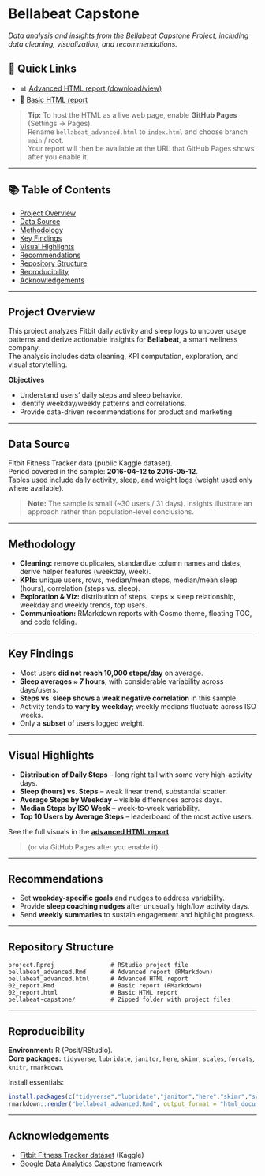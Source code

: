 # Bellabeat Capstone
*Data analysis and insights from the Bellabeat Capstone Project, including data cleaning, visualization, and recommendations.*

## 🔗 Quick Links
- 📊 [Advanced HTML report (download/view)](./bellabeat_advanced.html)
- 📄 [Basic HTML report](./02_report.html)

> **Tip:** To host the HTML as a live web page, enable **GitHub Pages** (Settings → Pages).  
> Rename `bellabeat_advanced.html` to `index.html` and choose branch `main` / root.  
> Your report will then be available at the URL that GitHub Pages shows after you enable it.

---

## 📚 Table of Contents
- [Project Overview](#project-overview)
- [Data Source](#data-source)
- [Methodology](#methodology)
- [Key Findings](#key-findings)
- [Visual Highlights](#visual-highlights)
- [Recommendations](#recommendations)
- [Repository Structure](#repository-structure)
- [Reproducibility](#reproducibility)
- [Acknowledgements](#acknowledgements)

---

## Project Overview
This project analyzes Fitbit daily activity and sleep logs to uncover usage patterns and derive actionable insights for **Bellabeat**, a smart wellness company.  
The analysis includes data cleaning, KPI computation, exploration, and visual storytelling.

**Objectives**
- Understand users’ daily steps and sleep behavior.  
- Identify weekday/weekly patterns and correlations.  
- Provide data-driven recommendations for product and marketing.

---

## Data Source
Fitbit Fitness Tracker data (public Kaggle dataset).  
Period covered in the sample: **2016-04-12 to 2016-05-12**.  
Tables used include daily activity, sleep, and weight logs (weight used only where available).

> **Note:** The sample is small (~30 users / 31 days). Insights illustrate an approach rather than population-level conclusions.

---

## Methodology
- **Cleaning:** remove duplicates, standardize column names and dates, derive helper features (weekday, week).  
- **KPIs:** unique users, rows, median/mean steps, median/mean sleep (hours), correlation (steps vs. sleep).  
- **Exploration & Viz:** distribution of steps, steps × sleep relationship, weekday and weekly trends, top users.  
- **Communication:** RMarkdown reports with Cosmo theme, floating TOC, and code folding.

---

## Key Findings
- Most users **did not reach 10,000 steps/day** on average.  
- **Sleep averages ≈ 7 hours**, with considerable variability across days/users.  
- **Steps vs. sleep shows a weak negative correlation** in this sample.  
- Activity tends to **vary by weekday**; weekly medians fluctuate across ISO weeks.  
- Only a **subset** of users logged weight.

---

## Visual Highlights
- **Distribution of Daily Steps** – long right tail with some very high-activity days.  
- **Sleep (hours) vs. Steps** – weak linear trend, substantial scatter.  
- **Average Steps by Weekday** – visible differences across days.  
- **Median Steps by ISO Week** – week-to-week variability.  
- **Top 10 Users by Average Steps** – leaderboard of the most active users.

See the full visuals in the **[advanced HTML report](./bellabeat_advanced.html)**.
> (or via GitHub Pages after you enable it).

---

## Recommendations
- Set **weekday-specific goals** and nudges to address variability.  
- Provide **sleep coaching nudges** after unusually high/low activity days.  
- Send **weekly summaries** to sustain engagement and highlight progress.

---

## Repository Structure
```
project.Rproj                # RStudio project file
bellabeat_advanced.Rmd       # Advanced report (RMarkdown)
bellabeat_advanced.html      # Advanced HTML report
02_report.Rmd                # Basic report (RMarkdown)
02_report.html               # Basic HTML report
bellabeat-capstone/          # Zipped folder with project files
```

---

## Reproducibility
**Environment:** R (Posit/RStudio).  
**Core packages:** `tidyverse`, `lubridate`, `janitor`, `here`, `skimr`, `scales`, `forcats`, `knitr`, `rmarkdown`.

Install essentials:
```r
install.packages(c("tidyverse","lubridate","janitor","here","skimr","scales","forcats","knitr","rmarkdown"))
rmarkdown::render("bellabeat_advanced.Rmd", output_format = "html_document")
```
---

## Acknowledgements
- [Fitbit Fitness Tracker dataset](https://www.kaggle.com/datasets/arashnic/fitbit) (Kaggle)  
- [Google Data Analytics Capstone](https://www.coursera.org/professional-certificates/google-data-analytics) framework


